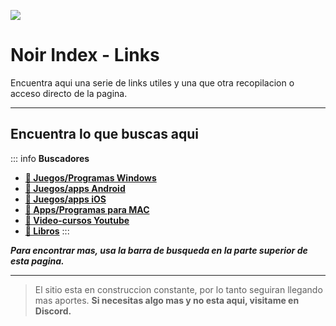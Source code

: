 ![](https://i.postimg.cc/bwKCD2wJ/Index-page.png)
# Noir Index - Links
Encuentra aqui una serie de links utiles y una que otra recopilacion o acceso directo de la pagina.

---

## Encuentra lo que buscas aqui

::: info **Buscadores**
- [**🔎 Juegos/Programas Windows**](https://cse.google.com/cse?cx=c79aa4b5ed22a40ab#gsc.tab=0)
- [**🔎 Juegos/apps Android**](https://cse.google.com/cse?cx=660831ba151944e87)
- [**🔎 Juegos/apps iOS**](https://appdb.to/)
- [**🔎 Apps/Programas para MAC**](https://nmac.to/now/)
- [**🔎 Video-cursos Youtube**](https://limnology.co/) 
- [**🔎 Libros**](https://annas-archive.org/)
:::


***Para encontrar mas, usa la barra de busqueda en la parte superior de esta pagina.***

---
> El sitio esta en construccion constante, por lo tanto seguiran llegando mas aportes.
> **Si necesitas algo mas y no esta aqui, visitame en Discord.**
